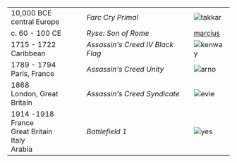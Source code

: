 ||||
|---|---|--|
10,000 BCE<br/>central Europe | *Farc Cry Primal* | ![takkar](https://blogs-images.forbes.com/erikkain/files/2016/02/Far_Cry_Primal_Double_Bow_Review_Screenshot_1455731424-1200x675.jpg)
c. 60 - 100 CE | *Ryse: Son of Rome* | [marcius](http://www.crytek.com/assets/games-ryse/gallery2/3.jpg)
1715 - 1722<br/>Caribbean | *Assassin's Creed IV Black Flag* | ![kenway](https://news.xbox.com/wp-content/uploads/ACIVBF_SP_Caribbean_BoardingProvocation_1920x1080.jpg)
1789 - 1794<br/>Paris, France | *Assassin's Creed Unity* | ![arno](https://ubistatic19-a.akamaihd.net/ubicomstatic/en-US/global/media/acu_ss3_164427.jpg)
1868<br/>London, Great Britain | *Assassin's Creed Syndicate* | ![evie](https://ubistatic19-a.akamaihd.net/resource/en-US/game/assassins-creed/ac/acv-gi-bg4.jpg)
1914 -1918<br/>France<br/>Great Britain<br/>Italy<br/>Arabia | *Battlefield 1* | ![yes](https://content.pulse.ea.com/content/battlefield-portal/en_US/news/battlefield-1/battlefield-1-sinai-desert/_jcr_content/featuredImage/renditions/rendition1.img.jpg)
